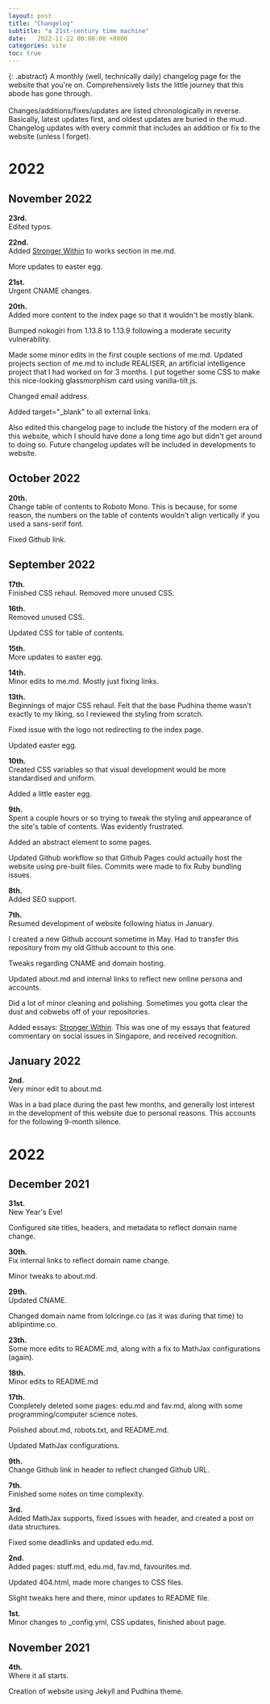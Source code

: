 ```yaml
---
layout: post
title: "Changelog"
subtitle: "a 21st-century time machine"
date:   2022-11-22 00:00:00 +0800
categories: site
toc: true
---
```


{: .abstract}
A monthly (well, technically daily) changelog page for the website that you're on. Comprehensively lists the little journey that this abode has gone through. <br> <br> Changes/additions/fixes/updates are listed chronologically in reverse. Basically, latest updates first, and oldest updates are buried in the mud. Changelog updates with every commit that includes an addition or fix to the website (unless I forget). 

# 2022
## November 2022

**23rd.** <br>
Edited typos.

**22nd.** <br>
Added [Stronger Within](../essays/2022-05-26-stronger-within.md) to works section in me.md.

More updates to easter egg.

**21st.** <br>
Urgent CNAME changes.

**20th.** <br>
Added more content to the index page so that it wouldn't be mostly blank. 

Bumped nokogiri from 1.13.8 to 1.13.9 following a moderate security vulnerability.

Made some minor edits in the first couple sections of me.md. Updated projects section of me.md to include REALISER, an artificial intelligence project that I had worked on for 3 months. I put together some CSS to make this nice-looking glassmorphism card using vanilla-tilt.js.

Changed email address.

Added target="_blank" to all external links.

Also edited this changelog page to include the history of the modern era of this website, which I should have done a long time ago but didn't get around to doing so. Future changelog updates will be included in developments to website.

## October 2022
**20th.** <br>
Change table of contents to Roboto Mono. This is because, for some reason, the numbers on the table of contents wouldn't align vertically if you used a sans-serif font. 

Fixed Github link.

## September 2022
**17th.** <br>
Finished CSS rehaul. Removed more unused CSS.

**16th.** <br>
Removed unused CSS.

Updated CSS for table of contents.

**15th.** <br>
More updates to easter egg.

**14th.** <br>
Minor edits to me.md. Mostly just fixing links.

**13th.** <br>
Beginnings of major CSS rehaul. Felt that the base Pudhina theme wasn't exactly to my liking, so I reviewed the styling from scratch.

Fixed issue with the logo not redirecting to the index page.

Updated easter egg.

**10th.** <br>
Created CSS variables so that visual development would be more standardised and uniform.

Added a little easter egg.

**9th.** <br>
Spent a couple hours or so trying to tweak the styling and appearance of the site's table of contents. Was evidently frustrated.

Added an abstract element to some pages.

Updated Github workflow so that Github Pages could actually host the website using pre-built files. Commits were made to fix Ruby bundling issues.

**8th.** <br>
Added SEO support.

**7th.** <br>
Resumed development of website following hiatus in January.

I created a new Github account sometime in May. Had to transfer this repository from my old Github account to this one.

Tweaks regarding CNAME and domain hosting.

Updated about.md and internal links to reflect new online persona and accounts.

Did a lot of minor cleaning and polishing. Sometimes you gotta clear the dust and cobwebs off of your repositories.

Added essays: [Stronger Within](../essays/2022-05-26-stronger-within.md). This was one of my essays that featured commentary on social issues in Singapore, and received recognition.

## January 2022
**2nd.** <br>
Very minor edit to about.md.

Was in a bad place during the past few months, and generally lost interest in the development of this website due to personal reasons. This accounts for the following 9-month silence.


# 2022
## December 2021

**31st.** <br>
New Year's Eve!

Configured site titles, headers, and metadata to reflect domain name change.

**30th.** <br>
Fix internal links to reflect domain name change.

Minor tweaks to about.md.

**29th.** <br>
Updated CNAME.

Changed domain name from lolcringe.co (as it was during that time) to ablipintime.co.

**23th.** <br>
Some more edits to README.md, along with a fix to MathJax configurations (again).

**18th.** <br>
Minor edits to README.md

**17th.** <br>
Completely deleted some pages: edu.md and fav.md, along with some programming/computer science notes.

Polished about.md, robots.txt, and README.md.

Updated MathJax configurations.

**9th.** <br>
Change Github link in header to reflect changed Github URL.

**7th.** <br>
Finished some notes on time complexity.

**3rd.** <br>
Added MathJax supports, fixed issues with header, and created a post on data structures.

Fixed some deadlinks and updated edu.md.

**2nd.** <br>
Added pages: stuff.md, edu.md, fav.md, favourites.md.

Updated 404.html, made more changes to CSS files.

Slight tweaks here and there, minor updates to README file.

**1st.** <br>
Minor changes to _config.yml, CSS updates, finished about page.

## November 2021

**4th.** <br>
Where it all starts.

Creation of website using Jekyll and Pudhina theme.